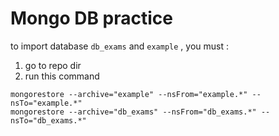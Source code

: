 # Mongo DB practice

to import database ```db_exams``` and ```example``` , you must :

1. go to repo dir
2. run this command
```
mongorestore --archive="example" --nsFrom="example.*" --nsTo="example.*"
mongorestore --archive="db_exams" --nsFrom="db_exams.*" --nsTo="db_exams.*"
```


